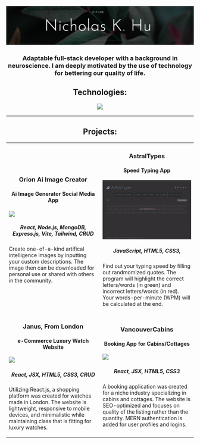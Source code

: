 <link rel="stylesheet" type="text/css" href="style.html">
<img src='GitHub Banner.png' alt="banner"></img>
<h3 align="center">Adaptable full-stack developer with a background in neuroscience. I am deeply motivated by the use of technology for bettering our quality of life.</h3>

<h2 align="center">Technologies:</h2>
<p align="center">
  <a href="https://skillicons.dev">
    <img src="https://skillicons.dev/icons?i=javascript,py,html,css,react,vue,typescript,tailwind,mongodb,express,nodejs,postgres,wordpress,linux,androidstudio&theme=light" />
  </a>
</p>

---

<h2 align="center">Projects:</h2>

<table>
  <tr>
    <td width="50%" height="50%">
      <div class="item">
        <h3 align="center">Orion Ai Image Creator </h3>
        <h4 align="center">Ai Image Generator Social Media App</h4>
        <img height="350" align="center" src="orion-ai-gh.gif">
        <h5 align="center">React, Node.js, MongoDB, Express.js, Vite, Tailwind, CRUD</h5>
        <p>Create one-of-a-kind artifical intelligence images by inputting your custom descriptions.
          The image then can be downloaded for personal use or shared with others in the community.</p>
      </div>
    </td>
    <td width="50%" height="50%">
      <div class="item">
        <h3 align="center">AstralTypes</h3>
        <h4 align="center">Speed Typing App</h4>
        <img src="astral-types-gh-v2.gif">
        <h5 align="center">JavaScript, HTML5, CSS3, </h5>
        <p>Find out your typing speed by filling out randmomized quotes. The program will highlight the correct letters/words (in green) and incorrect letters/words           (in red). Your words-per-minute (WPM) will be calculated at the end.</p>
      </div>
    </td>
  </tr>
  <tr>
    <td width="50%" height="50%">
      <div class="item">
        <h3 align="center">Janus, From London</h3>
        <h4 align="center">e-Commerce Luxury Watch Website</h4>
        <img src="janus-react-gh.gif">
        <h5 align="center">React, JSX, HTML5, CSS3, CRUD</h5>
        <p>Utilizing React.js, a shopping platform was created for watches made in London. The website is lightweight, responsive to mobile devices, and                       minimalistic while maintaining class that is fitting for luxury watches.  </p>
      </div>
    </td>
    <td width="50%" height="50%">
      <div class="item">
        <h3 align="center">VancouverCabins</h3>
        <h4 align="center">Booking App for Cabins/Cottages</h4>
        <img src="vancouver-cabins-gh.gif">
        <h5 align="center">React, JSX, HTML5, CSS3</h5>
        <p>A booking application was created for a niche industry specializing in cabins and cottages. The website is SEO-optimized and focuses on quality of the               listing rather than the quantity. MERN authentication is added for user profiles and logins.</p>
      </div>
    </td>
  </tr>
</table>
